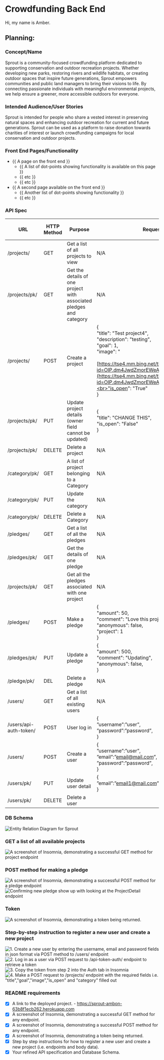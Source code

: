 # Crowdfunding Back End
Hi, my name is Amber. 

## Planning:
### Concept/Name
Sprout is a community-focused crowdfunding platform dedicated to supporting conservation and outdoor recreation projects. Whether developing new parks, restoring rivers and wildlife habitats, or creating outdoor spaces that inspire future generations, Sprout empowers communities and public land managers to bring their visions to life. By connecting passionate individuals with meaningful environmental projects, we help ensure a greener, more accessible outdoors for everyone.

### Intended Audience/User Stories
Sprout is intended for people who share a vested interest in preserving natural spaces and enhancing outdoor recreation for current and future generations. Sprout can be used as a platform to raise donation towards charities of interest or launch crowdfunding campaigns for local conservation and outdoor projects.

### Front End Pages/Functionality
- {{ A page on the front end }}
    - {{ A list of dot-points showing functionality is available on this page }}
    - {{ etc }}
    - {{ etc }}
- {{ A second page available on the front end }}
    - {{ Another list of dot-points showing functionality }}
    - {{ etc }}

### API Spec

| URL                    | HTTP Method | Purpose                                                              | Request Body                                                                                                                                                                                                                                                              | Successful Response Code | Authentication/Authorisation                                           |
| ---------------------- | ----------- | -------------------------------------------------------------------- | ------------------------------------------------------------------------------------------------------------------------------------------------------------------------------------------------------------------------------------------------------------------------- | ------------------------ | ---------------------------------------------------------------------- |
| /projects/             | GET         | Get a list of all projects to view                                   | N/A                                                                                                                                                                                                                                                                       | 200                      | None -view only                                                        |
| /projects/pk/          | GET         | Get the details of one project with associated pledges and  category | N/A                                                                                                                                                                                                                                                                       | 200                      | None                                                                   |
| /projects/             | POST        | Create a project                                                     | {<br>"title": "Test project4",<br>"description": "testing",<br>"goal": 1,<br>"image": "<br><br>[https://tse4.mm.bing.net/th?id=OIP.dm4JwdZmorEWeATp2nlSCgAAAA&pid=Api](https://tse4.mm.bing.net/th?id=OIP.dm4JwdZmorEWeATp2nlSCgAAAA&pid=Api)",<br>"is_open": "True"<br>} | 201                      | a user - needs to have login details and is logged in                  |
| /projects/pk/          | PUT         | Update project details (owner field cannot be updated)               | {<br>"title": "CHANGE THIS",<br>"is_open": "False"<br>}                                                                                                                                                                                                                   | 200                      | A logged-in user who is the project creator                            |
| /projects/pk/          | DELETE      | Delete a project                                                     | N/A                                                                                                                                                                                                                                                                       | 204                      | A logged-in user who is the project creator                            |
| /category/pk/          | GET         | A list of project belonging to a Category                            | N/A                                                                                                                                                                                                                                                                       | 200                      | None                                                                   |
| /category/pk/          | PUT         | Update the category                                                  | N/A                                                                                                                                                                                                                                                                       | 201                      | ADMIN                                                                  |
| /category/pk/          | DELETE      | Delete a Category                                                    | N/A                                                                                                                                                                                                                                                                       | 204                      | ADMIN                                                                  |
| /pledges/              | GET         | Get a list of all the pledges                                        | N/A                                                                                                                                                                                                                                                                       | 200                      | Admin (Superuser)                                                      |
| /pledges/pk/           | GET         | Get the details of one pledge                                        | N/A                                                                                                                                                                                                                                                                       | 200                      | Admin/owner of the pledge                                              |
| /projects/pk/          | GET         | Get all the pledges associated with one project                      | N/A                                                                                                                                                                                                                                                                       | 200                      | None                                                                   |
| /pledges/              | POST        | Make a pledge                                                        | {<br>"amount": 50,<br>"comment": "Love this project!",<br>"anonymous": false,<br>"project": 1<br>}                                                                                                                                                                        | 201                      | A logged-in user                                                       |
| /pledges/pk/           | PUT         | Update a pledge                                                      | {<br>"amount": 500,<br>"comment": "Updating",<br>"anonymous": false,<br>}                                                                                                                                                                                                 | 201                      | A logged-in user who created the pledge (Admin Should not have access) |
| /pledge/pk/            | DEL         | Delete a pledge                                                      | N/A                                                                                                                                                                                                                                                                       | 200                      | Admin                                                                  |
| /users/                | GET         | Get a list of all existing users                                     | N/A                                                                                                                                                                                                                                                                       | 200                      | Admin                                                                  |
| /users/api-auth-token/ | POST        | User log in                                                          | {<br>”username”:”user”,<br>”password”:”password”,<br>}                                                                                                                                                                                                                    | 200                      | A user who has log in details                                          |
| /users/                | POST        | Create a user                                                        | {<br>”username”:”user”,<br>”email”:”email@mail.com”,<br>”password”:”password”,<br>}                                                                                                                                                                                       | 201                      | None                                                                   |
| /users/pk/             | PUT         | Update user detail                                                   | {<br>”email”:”email1@mail.com”,<br>}                                                                                                                                                                                                                                      | 200                      | Admin/account owner                                                    |
| /users/pk/             | DELETE      | Delete a user                                                        |                                                                                                                                                                                                                                                                           | 204                      | Admin                                                                  |


### DB Schema
![Entity Relation Diagram for Sprout](./images/ERD.png)

### GET a list of all available projects
![A screenshot of Insomnia, demonstrating a successful GET method for project endpoint](./images/GET_ALL_PROJECTS.png)

### POST method for making a pledge
![A screenshot of Insomnia, demonstrating a successful POST method for a pledge endpoint](./images/post_pledge.png)
![Confirming new pledge show up with looking at the ProjectDetail endpoint](./images/project_and_pledge.png)

### Token
![A screenshot of Insomnia, demonstrating a token being returned.](./images/token.png)

### Step-by-step instruction to register a new user and create a new project
![1. Create a new user by entering the username, email and password fields in json format via POST method to /users/ endpoint](./images/creating_new_user.png)
![2. Log in as a user via POST request to /api-token-auth/ endpoint to retrieve a token](./images/login.png)
![3. Copy the token from step 2 into the Auth tab in Insomnia](./images/addtoken.png)
![4. Make a POST request to /projects/ endpoint with the required fields i.e. "title","goal","image","is_open" and "category" filled out](./images/new_project_creation.png)

### README requirements
- [x] A link to the deployed project. - https://sprout-ambon-63b8f1ecb262.herokuapp.com
- [x] A screenshot of Insomnia, demonstrating a successful GET method for any endpoint.
- [x] A screenshot of Insomnia, demonstrating a successful POST method for any endpoint.
- [x] A screenshot of Insomnia, demonstrating a token being returned.
- [x] Step by step instructions for how to register a new user and create a new project (i.e. endpoints and body data).
- [X] Your refined API specification and Database Schema.